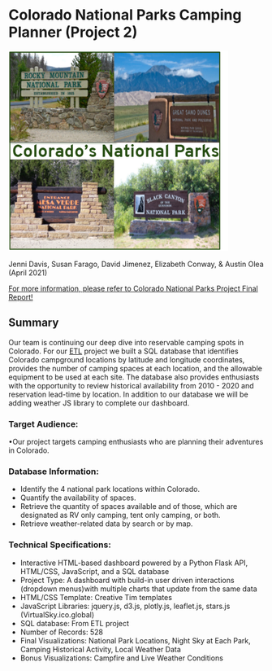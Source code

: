 # Colorado National Parks Camping Planner (Project 2)

![image.PNG](images/image.png?raw=true "Into the Woods")

Jenni Davis, Susan Farago, David Jimenez, Elizabeth Conway, & Austin Olea (April 2021)

[For more information, please refer to Colorado National Parks Project Final Report!](https://github.com/econway0321/ETL-Project/blob/main/xxxxx.pdf)

## Summary
Our team is continuing our deep dive into reservable camping spots in Colorado. For our [ETL](https://github.com/econway0321/ETL-Project/blob/main/ETL%20Project%20Final%20Report.pdf) project we built a SQL database that identifies Colorado campground locations by latitude and longitude coordinates, provides the number of camping spaces at each location, and the allowable equipment to be used at each site.  The database also provides enthusiasts with the opportunity to review historical availability from 2010 - 2020 and reservation lead-time by location. In addition to our database we will be adding weather JS library to complete our dashboard.

### Target Audience:

•Our project targets camping enthusiasts who are planning their adventures in Colorado.

### Database Information:
- Identify the 4 national park locations within Colorado.
- Quantify the availability of spaces.
- Retrieve the quantity of spaces available and of those, which are designated as RV only camping, tent only camping, or both.
- Retrieve weather-related data by search or by map.

### Technical Specifications:

- Interactive HTML-based dashboard powered by a Python Flask API, HTML/CSS, JavaScript, and a SQL database
- Project Type: A dashboard with build-in user driven interactions (dropdown menus)with multiple charts that update from the same data
- HTML/CSS Template: Creative Tim templates
- JavaScript Libraries: jquery.js, d3.js, plotly.js, leaflet.js, stars.js (VirtualSky.ico.global)
- SQL database: From ETL project
- Number of Records: 528
- Final Visualizations: National Park Locations, Night Sky at Each Park, Camping Historical Activity, Local Weather Data
- Bonus Visualizations: Campfire and Live Weather Conditions


